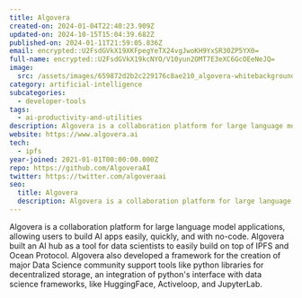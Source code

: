 ```yaml
---
title: Algovera
created-on: 2024-01-04T22:40:23.909Z
updated-on: 2024-10-15T15:04:39.682Z
published-on: 2024-01-11T21:59:05.836Z
email: encrypted::U2FsdGVkX19XKFpegYeTX24vgJwoKH9YxSR30ZP5YX0=
full-name: encrypted::U2FsdGVkX19kcNYO/V10yun2OMT7E3eXC6GcOEeNeJQ=
image:
  src: /assets/images/659872d2b2c229176c8ae210_algovera-whitebackground.png
category: artificial-intelligence
subcategories:
  - developer-tools
tags:
  - ai-productivity-and-utilities
description: Algovera is a collaboration platform for large language model applications, allowing users to build AI apps easily, quickly, and with no-code.
website: https://www.algovera.ai
tech:
  - ipfs
year-joined: 2021-01-01T00:00:00.000Z
repo: https://github.com/AlgoveraAI
twitter: https://twitter.com/algoveraai
seo:
  title: Algovera
  description: Algovera is a collaboration platform for large language model applications, allowing users to build AI apps easily, quickly, and with no-code.
---
```


Algovera is a collaboration platform for large language model applications, allowing users to build AI apps easily, quickly, and with no-code. Algovera built an AI hub as a tool for data scientists to easily build on top of IPFS and Ocean Protocol. Algovera also developed a framework for the creation of major Data Science community support tools like python libraries for decentralized storage, an integration of python's interface with data science frameworks, like HuggingFace, Activeloop, and JupyterLab.
